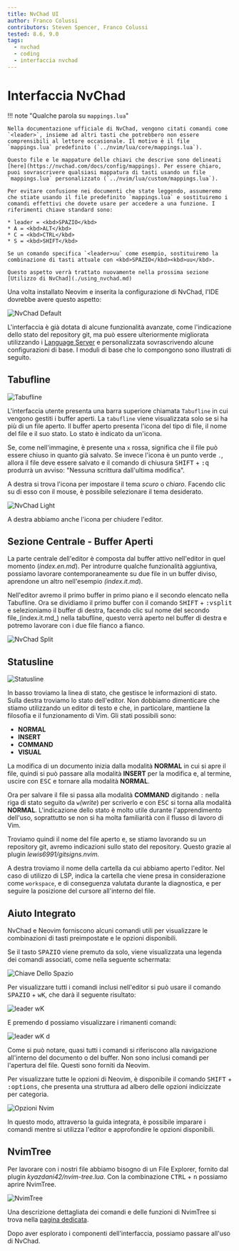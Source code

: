 ```yaml
---
title: NvChad UI
author: Franco Colussi
contributors: Steven Spencer, Franco Colussi
tested: 8.6, 9.0
tags:
  - nvchad
  - coding
  - interfaccia nvchad
---
```


# Interfaccia NvChad

!!! note "Qualche parola su `mappings.lua`"

    Nella documentazione ufficiale di NvChad, vengono citati comandi come `<leader>`, insieme ad altri tasti che potrebbero non essere comprensibili al lettore occasionale. Il motivo è il file `mappings.lua` predefinito (`../nvim/lua/core/mappings.lua`).
    
    Questo file e le mappature delle chiavi che descrive sono delineati [here](https://nvchad.com/docs/config/mappings). Per essere chiaro, puoi sovrascrivere qualsiasi mappatura di tasti usando un file `mappings.lua` personalizzato (`../nvim/lua/custom/mappings.lua`).
    
    Per evitare confusione nei documenti che state leggendo, assumeremo che stiate usando il file predefinito `mappings.lua` e sostituiremo i comandi effettivi che dovete usare per accedere a una funzione. I riferimenti chiave standard sono:

    * leader = <kbd>SPAZIO</kbd>
    * A = <kbd>ALT</kbd>
    * C = <kbd>CTRL</kbd>
    * S = <kbd>SHIFT</kbd>

    Se un comando specifica `<leader>uu` come esempio, sostituiremo la combinazione di tasti attuale con <kbd>SPAZIO</kbd><kbd>uu</kbd>.

    Questo aspetto verrà trattato nuovamente nella prossima sezione [Utilizzo di NvChad](./using_nvchad.md)

Una volta installato Neovim e inserita la configurazione di NvChad, l'IDE dovrebbe avere questo aspetto:

![NvChad Default](../images/ui_default.png)

L'interfaccia è già dotata di alcune funzionalità avanzate, come l'indicazione dello stato del repository git, ma può essere ulteriormente migliorata utilizzando i [Language Server](../custom/lsp.md) e personalizzata sovrascrivendo alcune configurazioni di base. I moduli di base che lo compongono sono illustrati di seguito.

## Tabufline

![Tabufline](../images/ui_tabufline.png)

L'interfaccia utente presenta una barra superiore chiamata `Tabufline` in cui vengono gestiti i buffer aperti. La `tabufline` viene visualizzata solo se si ha più di un file aperto. Il buffer aperto presenta l'icona del tipo di file, il nome del file e il suo stato. Lo stato è indicato da un'icona.

Se, come nell'immagine, è presente una `x` rossa, significa che il file può essere chiuso in quanto già salvato. Se invece l'icona è un punto verde `.`, allora il file deve essere salvato e il comando di chiusura <kbd>SHIFT</kbd> + <kbd>:q</kbd> produrrà un avviso: "Nessuna scrittura dall'ultima modifica".

A destra si trova l'icona per impostare il tema _scuro_ o _chiaro_. Facendo clic su di esso con il mouse, è possibile selezionare il tema desiderato.

![NvChad Light](../images/ui_default_light.png)

A destra abbiamo anche l'icona per chiudere l'editor.

## Sezione Centrale - Buffer Aperti

La parte centrale dell'editor è composta dal buffer attivo nell'editor in quel momento (_index.en.md_). Per introdurre qualche funzionalità aggiuntiva, possiamo lavorare contemporaneamente su due file in un buffer diviso, aprendone un altro nell'esempio _(index.it.md_).

Nell'editor avremo il primo buffer in primo piano e il secondo elencato nella Tabufline. Ora se dividiamo il primo buffer con il comando <kbd>SHIFT</kbd> + <kbd>:vsplit</kbd> e selezioniamo il buffer di destra, facendo clic sul nome del secondo file_(index.it.md_) nella tabufline, questo verrà aperto nel buffer di destra e potremo lavorare con i due file fianco a fianco.

![NvChad Split](../images/ui_nvchad_split.png)

## Statusline

![Statusline](../images/ui_statusline.png)

In basso troviamo la linea di stato, che gestisce le informazioni di stato. Sulla destra troviamo lo stato dell'editor. Non dobbiamo dimenticare che stiamo utilizzando un editor di testo e che, in particolare, mantiene la filosofia e il funzionamento di Vim. Gli stati possibili sono:

- **NORMAL**
- **INSERT**
- **COMMAND**
- **VISUAL**

La modifica di un documento inizia dalla modalità **NORMAL** in cui si apre il file, quindi si può passare alla modalità **INSERT** per la modifica e, al termine, uscire con <kbd>ESC</kbd> e tornare alla modalità **NORMAL**.

Ora per salvare il file si passa alla modalità **COMMAND** digitando `:` nella riga di stato seguito da `w`_(write_) per scriverlo e con <kbd>ESC</kbd> si torna alla modalità **NORMAL**. L'indicazione dello stato è molto utile durante l'apprendimento dell'uso, soprattutto se non si ha molta familiarità con il flusso di lavoro di Vim.

Troviamo quindi il nome del file aperto e, se stiamo lavorando su un repository git, avremo indicazioni sullo stato del repository. Questo grazie al plugin _lewis6991/gitsigns.nvim._

A destra troviamo il nome della cartella da cui abbiamo aperto l'editor. Nel caso di utilizzo di LSP, indica la cartella che viene presa in considerazione come `workspace`, e di conseguenza valutata durante la diagnostica, e per seguire la posizione del cursore all'interno del file.

## Aiuto Integrato

NvChad e Neovim forniscono alcuni comandi utili per visualizzare le combinazioni di tasti preimpostate e le opzioni disponibili.

Se il tasto <kbd>SPAZIO</kbd> viene premuto da solo, viene visualizzata una legenda dei comandi associati, come nella seguente schermata:

![Chiave Dello Spazio](../images/ui_escape_key.png)

Per visualizzare tutti i comandi inclusi nell'editor si può usare il comando <kbd>SPAZIO</kbd> + <kbd>wK</kbd>, che darà il seguente risultato:

![leader wK](../images/ui_wK_key.png)

E premendo <kbd>d</kbd> possiamo visualizzare i rimanenti comandi:

![leader wK d](../images/ui_wK_01.png)

Come si può notare, quasi tutti i comandi si riferiscono alla navigazione all'interno del documento o del buffer. Non sono inclusi comandi per l'apertura del file. Questi sono forniti da Neovim.

Per visualizzare tutte le opzioni di Neovim, è disponibile il comando <kbd>SHIFT</kbd> + <kbd>:options</kbd>, che presenta una struttura ad albero delle opzioni indicizzate per categoria.

![Opzioni Nvim](../images/nvim_options.png)

In questo modo, attraverso la guida integrata, è possibile imparare i comandi mentre si utilizza l'editor e approfondire le opzioni disponibili.

## NvimTree

Per lavorare con i nostri file abbiamo bisogno di un File Explorer, fornito dal plugin _kyazdani42/nvim-tree.lua_. Con la combinazione <kbd>CTRL</kbd> + <kbd>n</kbd> possiamo aprire NvimTree.

![NvimTree](../images/nvim_tree.png)

Una descrizione dettagliata dei comandi e delle funzioni di NvimTree si trova nella [pagina dedicata](nvimtree.md).

Dopo aver esplorato i componenti dell'interfaccia, possiamo passare all'uso di NvChad.
